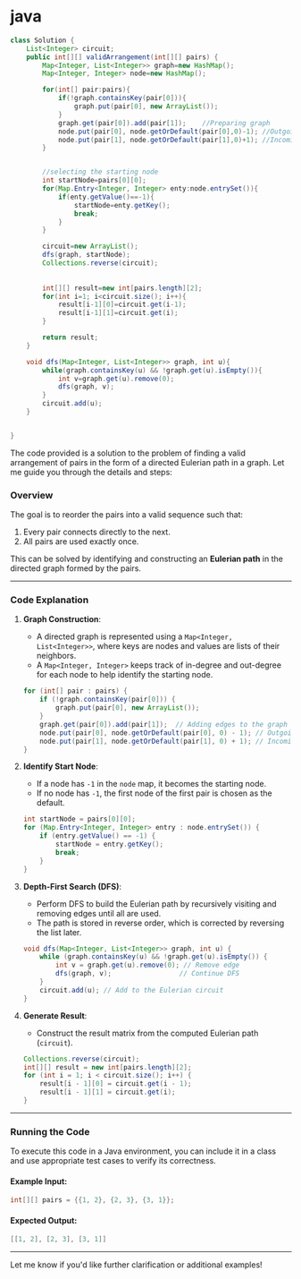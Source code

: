 # java
```java
class Solution {
    List<Integer> circuit;
    public int[][] validArrangement(int[][] pairs) {
        Map<Integer, List<Integer>> graph=new HashMap();
        Map<Integer, Integer> node=new HashMap();

        for(int[] pair:pairs){
            if(!graph.containsKey(pair[0])){
                graph.put(pair[0], new ArrayList());
            }
            graph.get(pair[0]).add(pair[1]);    //Preparing graph
            node.put(pair[0], node.getOrDefault(pair[0],0)-1); //Outgoing
            node.put(pair[1], node.getOrDefault(pair[1],0)+1); //Incoming
        }


        //selecting the starting node
        int startNode=pairs[0][0];
        for(Map.Entry<Integer, Integer> enty:node.entrySet()){
            if(enty.getValue()==-1){
                startNode=enty.getKey();
                break;
            }
        }

        circuit=new ArrayList();
        dfs(graph, startNode);
        Collections.reverse(circuit);
        
       
        int[][] result=new int[pairs.length][2];
        for(int i=1; i<circuit.size(); i++){
            result[i-1][0]=circuit.get(i-1);
            result[i-1][1]=circuit.get(i);
        }

        return result;
    }

    void dfs(Map<Integer, List<Integer>> graph, int u){
        while(graph.containsKey(u) && !graph.get(u).isEmpty()){
            int v=graph.get(u).remove(0);
            dfs(graph, v);
        }
        circuit.add(u);
    }


}
```




The code provided is a solution to the problem of finding a valid arrangement of pairs in the form of a directed Eulerian path in a graph. Let me guide you through the details and steps:

### Overview
The goal is to reorder the pairs into a valid sequence such that:
1. Every pair connects directly to the next.
2. All pairs are used exactly once.

This can be solved by identifying and constructing an **Eulerian path** in the directed graph formed by the pairs.

---

### Code Explanation
1. **Graph Construction**:
   - A directed graph is represented using a `Map<Integer, List<Integer>>`, where keys are nodes and values are lists of their neighbors.
   - A `Map<Integer, Integer>` keeps track of in-degree and out-degree for each node to help identify the starting node.

   ```java
   for (int[] pair : pairs) {
       if (!graph.containsKey(pair[0])) {
           graph.put(pair[0], new ArrayList());
       }
       graph.get(pair[0]).add(pair[1]);  // Adding edges to the graph
       node.put(pair[0], node.getOrDefault(pair[0], 0) - 1); // Outgoing
       node.put(pair[1], node.getOrDefault(pair[1], 0) + 1); // Incoming
   }
   ```

2. **Identify Start Node**:
   - If a node has `-1` in the `node` map, it becomes the starting node.
   - If no node has `-1`, the first node of the first pair is chosen as the default.

   ```java
   int startNode = pairs[0][0];
   for (Map.Entry<Integer, Integer> entry : node.entrySet()) {
       if (entry.getValue() == -1) {
           startNode = entry.getKey();
           break;
       }
   }
   ```

3. **Depth-First Search (DFS)**:
   - Perform DFS to build the Eulerian path by recursively visiting and removing edges until all are used.
   - The path is stored in reverse order, which is corrected by reversing the list later.

   ```java
   void dfs(Map<Integer, List<Integer>> graph, int u) {
       while (graph.containsKey(u) && !graph.get(u).isEmpty()) {
           int v = graph.get(u).remove(0); // Remove edge
           dfs(graph, v);                 // Continue DFS
       }
       circuit.add(u); // Add to the Eulerian circuit
   }
   ```

4. **Generate Result**:
   - Construct the result matrix from the computed Eulerian path (`circuit`).

   ```java
   Collections.reverse(circuit);
   int[][] result = new int[pairs.length][2];
   for (int i = 1; i < circuit.size(); i++) {
       result[i - 1][0] = circuit.get(i - 1);
       result[i - 1][1] = circuit.get(i);
   }
   ```

---

### Running the Code
To execute this code in a Java environment, you can include it in a class and use appropriate test cases to verify its correctness.

#### Example Input:
```java
int[][] pairs = {{1, 2}, {2, 3}, {3, 1}};
```

#### Expected Output:
```java
[[1, 2], [2, 3], [3, 1]]
```

---

Let me know if you'd like further clarification or additional examples!